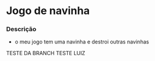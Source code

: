 # Jogo de navinha 
 ### Descrição   
- o meu jogo tem uma navinha e destroi outras navinhas 

TESTE DA BRANCH TESTE LUIZ 